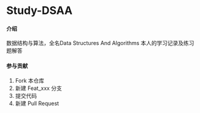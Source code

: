 # Study-DSAA

#### 介绍
数据结构与算法，全名Data Structures And Algorithms
本人的学习记录及练习题解答

<!-- #### 使用说明

1.  xxxx
2.  xxxx
3.  xxxx -->

#### 参与贡献

1.  Fork 本仓库
2.  新建 Feat_xxx 分支
3.  提交代码
4.  新建 Pull Request